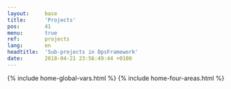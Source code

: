 ```yaml
---
layout:     base
title:      'Projects'
pos:        41
menu:       true
ref:        projects
lang:       en
headtitle:  'Sub-projects in DpsFramework'
date:       2018-04-21 23:56:49:44 +0100 
---
```




{% include home-global-vars.html %}
{% include home-four-areas.html %}


